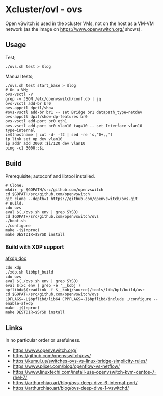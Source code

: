 # Xcluster/ovl - ovs

Open vSwitch is used in the xcluster VMs, not on the host as a VM-VM
network (as the image on https://www.openvswitch.org/ shows).


## Usage

Test;
```
./ovs.sh test > $log
```

Manual tests;
```
./ovs.sh test start_base > $log
# On a VM;
ovs-vsctl -V
grep -v JSON /etc/openvswitch/conf.db | jq
ovs-vsctl add-br br0
ovs-appctl dpctl/show
#ovs-vsctl add-br br1 -- set Bridge br1 datapath_type=netdev
ovs-appctl dpif/show-dp-features br0
ovs-vsctl add-port br0 eth1
ovs-vsctl add-port br0 vlan10 tag=10 -- set Interface vlan10 type=internal
i=$(hostname | cut -d- -f2 | sed -re 's,^0+,,')
ip link set up dev vlan10
ip addr add 3000::$i/120 dev vlan10
ping -c1 3000::$i
```


## Build

Prerequisite; autoconf and libtool installed.

```
# Clone;
mkdir -p $GOPATH/src/github.com/openvswitch
cd $GOPATH/src/github.com/openvswitch
git clone --depth=1 https://github.com/openvswitch/ovs.git
# Build;
cdo ovs
eval $(./ovs.sh env | grep SYSD)
cd $GOPATH/src/github.com/openvswitch/ovs
./boot.sh
./configure
make -j$(nproc)
make DESTDIR=$SYSD install
```

### Build with XDP support

[afxdp doc](https://docs.openvswitch.org/en/latest/intro/install/afxdp/)

```
cdo xdp
./xdp.sh libbpf_build
cdo ovs
eval $(./ovs.sh env | grep SYSD)
eval $(xc env | grep -e '__kobj')
bpflibd=$(readlink -f $__kobj/source)/tools/lib/bpf/build/usr
cd $GOPATH/src/github.com/openvswitch/ovs
LDFLAGS=-L$bpflibd/lib64 CPPFLAGS=-I$bpflibd/include ./configure --enable-afxdp
make -j$(nproc)
make DESTDIR=$SYSD install
```

## Links

In no particular order or usefulness.

* https://www.openvswitch.org/
* https://github.com/openvswitch/ovs/
* https://kumul.us/switches-ovs-vs-linux-bridge-simplicity-rules/
* https://www.plixer.com/blog/openflow-vs-netflow/
* https://www.linuxtechi.com/install-use-openvswitch-kvm-centos-7-rhel-7/
* https://arthurchiao.art/blog/ovs-deep-dive-6-internal-port/
* https://arthurchiao.art/blog/ovs-deep-dive-1-vswitchd/

